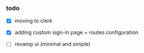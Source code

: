 ### todo

- [x] moving to clerk

- [x] adding custom sign-in page + routes configuration

- [ ] revamp ui (minimal and simple)
